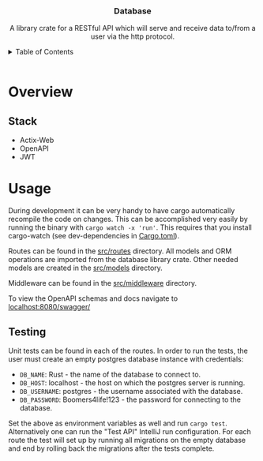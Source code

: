<div align="center">
    <h3 align="center">Database</h3>
    <p align="center">
        A library crate for a RESTful API which will serve and receive data to/from a user via the http protocol.
    </p>
</div>

<!-- TABLE OF CONTENTS -->
<details>
    <summary>Table of Contents</summary>
    <ol>
        <li><a href="#overview">Overview</a></li>
        <ol>
          <li><a href="#stack">Stack</a></li>
        </ol>
        <li><a href="#usage">Usage</a></li>
    </ol>
</details>
<br />

<!-- OVERVIEW -->
# Overview

<!-- STACK -->
## Stack
* Actix-Web
* OpenAPI
* JWT

<!-- USAGE -->
# Usage
During development it can be very handy to have cargo automatically recompile the code on changes. This can be
accomplished very easily by running the binary with `cargo watch -x 'run'`. This requires that you install cargo-watch
(see dev-dependencies in [Cargo.toml](Cargo.toml)).

Routes can be found in the [src/routes](src/routes) directory. All models and ORM operations are imported from the
database library crate. Other needed models are created in the [src/models](src/models) directory.

Middleware can be found in the [src/middleware](src/middleware) directory.

To view the OpenAPI schemas and docs navigate to [localhost:8080/swagger/](localhost:8080/swagger/)

## Testing
Unit tests can be found in each of the routes. In order to run the tests, the user must create an empty postgres
database instance with credentials:
* `DB_NAME`: Rust - the name of the database to connect to.
* `DB_HOST`: localhost - the host on which the postgres server is running.
* `DB_USERNAME`: postgres - the username associated with the database.
* `DB_PASSWORD`: Boomers4life!123 - the password for connecting to the database.

Set the above as environment variables as well and run `cargo test`. Alternatively one can run the "Test API" IntelliJ
run configuration. For each route the test will set up by running all migrations on the empty database and end by
rolling back the migrations after the tests complete.